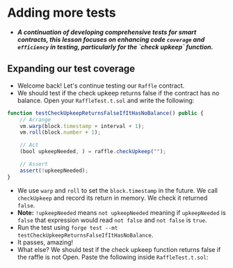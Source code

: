 # Adding more tests
- ***A continuation of developing comprehensive tests for smart contracts, this lesson focuses on enhancing code `coverage` and `efficiency` in testing, particularly for the \`check upkeep\` function.***

## Expanding our test coverage
- Welcome back! Let's continue testing our `Raffle` contract.
- We should test if the check upkeep returns false if the contract has no balance. Open your `RaffleTest.t.sol` and write the following:

```javascript
function testCheckUpkeepReturnsFalseIfItHasNoBalance() public {
    // Arrange
    vm.warp(block.timestamp + interval + 1);
    vm.roll(block.number + 1);

    // Act
    (bool upkeepNeeded, ) = raffle.checkUpkeep("");

    // Assert
    assert(!upkeepNeeded);
}
```

- We use `warp` and `roll` to set the `block.timestamp` in the future. We call `checkUpkeep` and record its return in memory. We check it returned `false`.
- **Note:** `!upkeepNeeded` means `not upkeepNeeded` meaning if `upkeepNeeded` is `false` that expression would read `not false` and `not false` is `true`.
- Run the test using `forge test --mt testCheckUpkeepReturnsFalseIfItHasNoBalance`.
- It passes, amazing!
- What else? We should test if the check upkeep function returns false if the raffle is not Open. Paste the following inside `RaffleTest.t.sol`:
